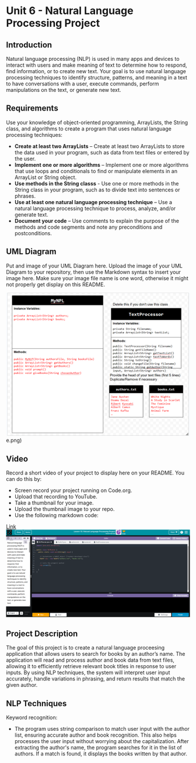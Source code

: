 # Unit 6 - Natural Language Processing Project

## Introduction

Natural language processing (NLP) is used in many apps and devices to interact with users and make meaning of text to determine how to respond, find information, or to create new text. Your goal is to use natural language processing techniques to identify structure, patterns, and meaning in a text to have conversations with a user, execute commands, perform manipulations on the text, or generate new text.

## Requirements

Use your knowledge of object-oriented programming, ArrayLists, the String class, and algorithms to create a program that uses natural language processing techniques:

- **Create at least two ArrayLists** – Create at least two ArrayLists to store the data used in your program, such as data from text files or entered by the user.
- **Implement one or more algorithms** – Implement one or more algorithms that use loops and conditionals to find or manipulate elements in an ArrayList or String object.
- **Use methods in the String classs** - Use one or more methods in the String class in your program, such as to divide text into sentences or phrases.
- **Use at least one natural language processing technique** – Use a natural language processing technique to process, analyze, and/or generate text.
- **Document your code** – Use comments to explain the purpose of the methods and code segments and note any preconditions and postconditions.

## UML Diagram

Put and image of your UML Diagram here. Upload the image of your UML Diagram to your repository, then use the Markdown syntax to insert your image here. Make sure your image file name is one word, otherwise it might not properly get display on this README.

![](<Screenshot 2025-03-12 233321.png>)e.png)

## Video

Record a short video of your project to display here on your README. You can do this by:

- Screen record your project running on Code.org.
- Upload that recording to YouTube.
- Take a thumbnail for your image.
- Upload the thumbnail image to your repo.
- Use the following markdown code:

[Link![alt text](<Screenshot 2025-03-17 003308.png>)](https://youtu.be/epAHgnOtLWo?si=F4kLE0hY_Idl5zH_)

## Project Description

The goal of this project is to create a natural language proceesing application that allows users to search for books by an author’s name. The application will read and process author and book data from text files, allowing it to efficiently retrieve relevant book titles in response to user inputs. By using NLP techniques, the system will interpret user input accurately, handle variations in phrasing, and return results that match the given author.

## NLP Techniques

Keyword recognition:
- The program uses string comparison to match user input with the author list, ensuring accurate author and book recognition. This also helps processes the user input without worrying about the capitalization. After extracting the author's name, the program searches for it in the list of authors. If a match is found, it displays the books written by that author.